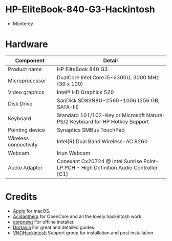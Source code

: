 # HP-EliteBook-840-G3-Hackintosh
- Monterey


# Hardware  
| Component             | Detail                                                                                                 |
| --------------------- | ----------------------------------------------------------------------------------------------------- |                
| Product name          | HP EliteBook 840 G3                                                                                   |
| Microprocessor        | DualCore Intel Core i5-6300U, 3000 MHz (30 x 100)                                                     |
| Video graphics        | Intel® HD Graphics 520                                                                                |
| Disk Drive            | SanDisk SD8SN8U-256G-1006 (256 GB, SATA-III)                                                          |
| Keyboard              | Standard 101/102-Key or Microsoft Natural PS/2 Keyboard for HP Hotkey Support                         |
| Pointing device       | Synaptics SMBus TouchPad  	                                                                          |
| Wireless connectivity | Intel(R) Dual Band Wireless-AC 8260                                                                   |
| Webcam                | Iriun Webcam  	                                                                                      |
| Audio Adapter         | Conexant Cx20724 @ Intel Sunrise Point-LP PCH - High Definition Audio Controller [C1]                 |


# Credits
- [Apple](https://apple.com) for macOS.
- [Acidanthera](https://github.com/acidanthera) for OpenCore and all the lovely hackintosh work.
- [corpnewt](https://github.com/corpnewt/) For offline installer.
- [Dortania](https://dortania.github.io/OpenCore-Install-Guide) For great and detailed guides.
- [VNOHackintosh](https://facebook.com/VNOHackintosh) Support group for installation and post installation
